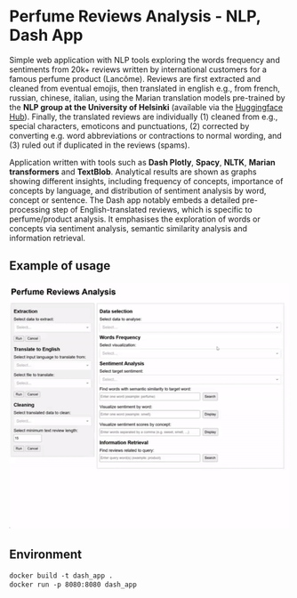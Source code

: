 # Perfume Reviews Analysis - NLP, Dash App

Simple web application with NLP tools exploring the words frequency and sentiments from 20k+ reviews
written by international customers for a famous perfume product (Lancôme). Reviews are first extracted and cleaned 
from eventual emojis, then translated in english e.g., from french, russian, chinese, italian, 
using the Marian translation models pre-trained by the **NLP group at the University of Helsinki** (available via the 
[Huggingface Hub](https://huggingface.co/docs/transformers/model_doc/marian)). Finally, the translated
reviews are individually (1) cleaned from e.g., special characters, emoticons and punctuations, (2) corrected 
by converting e.g. word abbreviations or contractions to normal wording, and (3) ruled out if duplicated in 
the reviews (spams). 

Application written with tools such as **Dash Plotly**, **Spacy**, **NLTK**, **Marian transformers** and **TextBlob**. Analytical
results are shown as graphs showing different insights, including frequency of concepts, importance of concepts by language,
and distribution of sentiment analysis by word, concept or sentence. The Dash app notably embeds a detailed 
pre-processing step of English-translated reviews, which is specific to perfume/product analysis. It emphasises
the exploration of words or concepts via sentiment analysis, semantic similarity analysis and information retrieval.

## Example of usage

![app_demo](./figures/app_demo.gif)

## Environment
```
docker build -t dash_app .
docker run -p 8080:8080 dash_app
```
